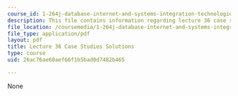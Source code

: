 ```yaml
---
course_id: 1-264j-database-internet-and-systems-integration-technologies-fall-2013
description: This file contains information regarding lecture 36 case study solutions.
file_location: /coursemedia/1-264j-database-internet-and-systems-integration-technologies-fall-2013/26ac76ae60aef66f1b5bad0d7482b465_MIT1_264JF13_L36_case_sol.pdf
file_type: application/pdf
layout: pdf
title: Lecture 36 Case Studies Solutions
type: course
uid: 26ac76ae60aef66f1b5bad0d7482b465

---
```

None
